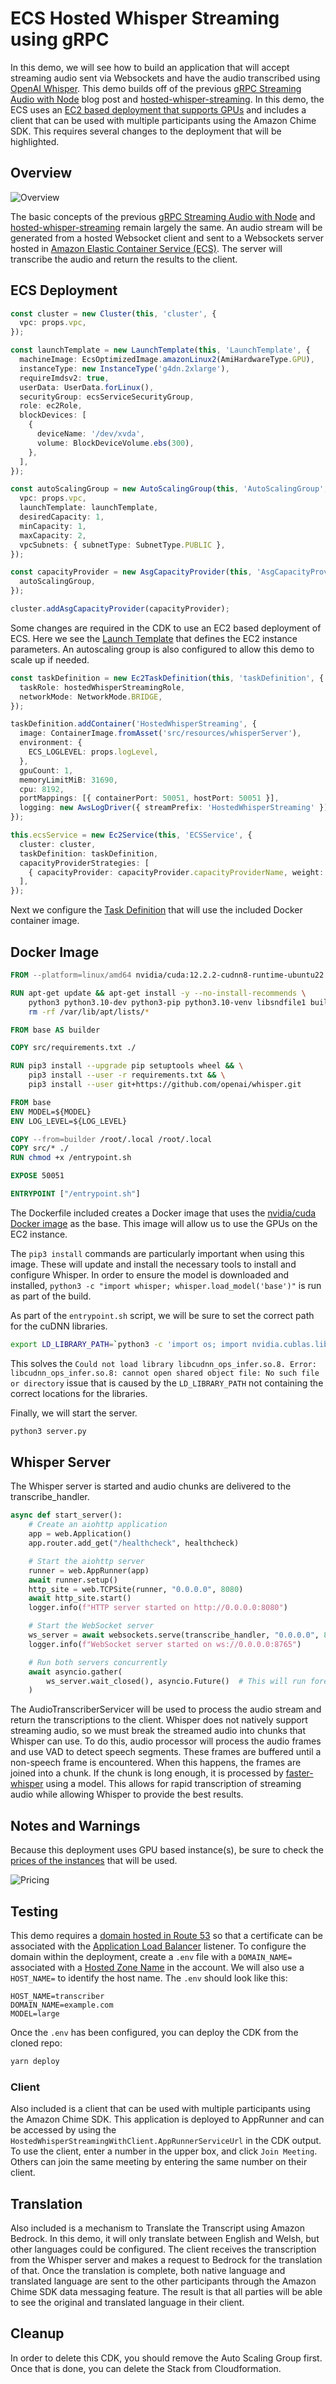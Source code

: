 # ECS Hosted Whisper Streaming using gRPC

In this demo, we will see how to build an application that will accept streaming audio sent via Websockets and have the audio transcribed using [OpenAI Whisper](https://openai.com/research/whisper). This demo builds off of the previous [gRPC Streaming Audio with Node](https://subaud.io/blog/node-grpc-server) blog post and [hosted-whisper-streaming](https://github.com/schuettc/hosted-whisper-streaming). In this demo, the ECS uses an [EC2 based deployment that supports GPUs](https://docs.aws.amazon.com/AmazonECS/latest/developerguide/ecs-gpu.html) and includes a client that can be used with multiple participants using the Amazon Chime SDK. This requires several changes to the deployment that will be highlighted.

## Overview

![Overview](/images/StreamingWhisperWithClient.png)

The basic concepts of the previous [gRPC Streaming Audio with Node](https://subaud.io/blog/node-grpc-server) and [hosted-whisper-streaming](https://github.com/schuettc/hosted-whisper-streaming) remain largely the same. An audio stream will be generated from a hosted Websocket client and sent to a Websockets server hosted in [Amazon Elastic Container Service (ECS)](https://aws.amazon.com/ecs/). The server will transcribe the audio and return the results to the client.

## ECS Deployment

```typescript
const cluster = new Cluster(this, 'cluster', {
  vpc: props.vpc,
});

const launchTemplate = new LaunchTemplate(this, 'LaunchTemplate', {
  machineImage: EcsOptimizedImage.amazonLinux2(AmiHardwareType.GPU),
  instanceType: new InstanceType('g4dn.2xlarge'),
  requireImdsv2: true,
  userData: UserData.forLinux(),
  securityGroup: ecsServiceSecurityGroup,
  role: ec2Role,
  blockDevices: [
    {
      deviceName: '/dev/xvda',
      volume: BlockDeviceVolume.ebs(300),
    },
  ],
});

const autoScalingGroup = new AutoScalingGroup(this, 'AutoScalingGroup', {
  vpc: props.vpc,
  launchTemplate: launchTemplate,
  desiredCapacity: 1,
  minCapacity: 1,
  maxCapacity: 2,
  vpcSubnets: { subnetType: SubnetType.PUBLIC },
});

const capacityProvider = new AsgCapacityProvider(this, 'AsgCapacityProvider', {
  autoScalingGroup,
});

cluster.addAsgCapacityProvider(capacityProvider);
```

Some changes are required in the CDK to use an EC2 based deployment of ECS. Here we see the [Launch Template](https://docs.aws.amazon.com/AWSEC2/latest/UserGuide/ec2-launch-templates.html) that defines the EC2 instance parameters. An autoscaling group is also configured to allow this demo to scale up if needed.

```typescript
const taskDefinition = new Ec2TaskDefinition(this, 'taskDefinition', {
  taskRole: hostedWhisperStreamingRole,
  networkMode: NetworkMode.BRIDGE,
});

taskDefinition.addContainer('HostedWhisperStreaming', {
  image: ContainerImage.fromAsset('src/resources/whisperServer'),
  environment: {
    ECS_LOGLEVEL: props.logLevel,
  },
  gpuCount: 1,
  memoryLimitMiB: 31690,
  cpu: 8192,
  portMappings: [{ containerPort: 50051, hostPort: 50051 }],
  logging: new AwsLogDriver({ streamPrefix: 'HostedWhisperStreaming' }),
});

this.ecsService = new Ec2Service(this, 'ECSService', {
  cluster: cluster,
  taskDefinition: taskDefinition,
  capacityProviderStrategies: [
    { capacityProvider: capacityProvider.capacityProviderName, weight: 1 },
  ],
});
```

Next we configure the [Task Definition](https://docs.aws.amazon.com/AmazonECS/latest/developerguide/task_definitions.html) that will use the included Docker container image.

## Docker Image

```Dockerfile
FROM --platform=linux/amd64 nvidia/cuda:12.2.2-cudnn8-runtime-ubuntu22.04 AS base

RUN apt-get update && apt-get install -y --no-install-recommends \
    python3 python3.10-dev python3-pip python3.10-venv libsndfile1 build-essential curl git  && \
    rm -rf /var/lib/apt/lists/*

FROM base AS builder

COPY src/requirements.txt ./

RUN pip3 install --upgrade pip setuptools wheel && \
    pip3 install --user -r requirements.txt && \
    pip3 install --user git+https://github.com/openai/whisper.git

FROM base
ENV MODEL=${MODEL}
ENV LOG_LEVEL=${LOG_LEVEL}

COPY --from=builder /root/.local /root/.local
COPY src/* ./
RUN chmod +x /entrypoint.sh

EXPOSE 50051

ENTRYPOINT ["/entrypoint.sh"]


```

The Dockerfile included creates a Docker image that uses the [nvidia/cuda Docker image](https://hub.docker.com/r/nvidia/cuda/) as the base. This image will allow us to use the GPUs on the EC2 instance.

The `pip3 install` commands are particularly important when using this image. These will update and install the necessary tools to install and configure Whisper. In order to ensure the model is downloaded and installed, `python3 -c "import whisper; whisper.load_model('base')"` is run as part of the build.

As part of the `entrypoint.sh` script, we will be sure to set the correct path for the cuDNN libraries.

```bash
export LD_LIBRARY_PATH=`python3 -c 'import os; import nvidia.cublas.lib; import nvidia.cudnn.lib; print(os.path.dirname(nvidia.cublas.lib.__file__) + ":" + os.path.dirname(nvidia.cudnn.lib.__file__))'`
```

This solves the `Could not load library libcudnn_ops_infer.so.8. Error: libcudnn_ops_infer.so.8: cannot open shared object file: No such file or directory` issue that is caused by the `LD_LIBRARY_PATH` not containing the correct locations for the libraries.

Finally, we will start the server.

```bash
python3 server.py
```

## Whisper Server

The Whisper server is started and audio chunks are delivered to the transcribe_handler.

```python
async def start_server():
    # Create an aiohttp application
    app = web.Application()
    app.router.add_get("/healthcheck", healthcheck)

    # Start the aiohttp server
    runner = web.AppRunner(app)
    await runner.setup()
    http_site = web.TCPSite(runner, "0.0.0.0", 8080)
    await http_site.start()
    logger.info(f"HTTP server started on http://0.0.0.0:8080")

    # Start the WebSocket server
    ws_server = await websockets.serve(transcribe_handler, "0.0.0.0", 8765)
    logger.info(f"WebSocket server started on ws://0.0.0.0:8765")

    # Run both servers concurrently
    await asyncio.gather(
        ws_server.wait_closed(), asyncio.Future()  # This will run forever
    )
```

The AudioTranscriberServicer will be used to process the audio stream and return the transcriptions to the client. Whisper does not natively support streaming audio, so we must break the streamed audio into chunks that Whisper can use. To do this, audio processor will process the audio frames and use VAD to detect speech segments. These frames are buffered until a non-speech frame is encountered. When this happens, the frames are joined into a chunk. If the chunk is long enough, it is processed by [faster-whisper](https://github.com/SYSTRAN/faster-whisper) using a model. This allows for rapid transcription of streaming audio while allowing Whisper to provide the best results.

## Notes and Warnings

Because this deployment uses GPU based instance(s), be sure to check the [prices of the instances](https://aws.amazon.com/ec2/pricing/on-demand/) that will be used.

![Pricing](/images/Pricing.png)

## Testing

This demo requires a [domain hosted in Route 53](https://docs.aws.amazon.com/Route53/latest/DeveloperGuide/registrar.html) so that a certificate can be associated with the [Application Load Balancer](https://docs.aws.amazon.com/elasticloadbalancing/latest/application/load-balancer-target-groups.html#target-group-protocol-version) listener. To configure the domain within the deployment, create a `.env` file with a `DOMAIN_NAME=` associated with a [Hosted Zone Name](https://docs.aws.amazon.com/Route53/latest/DeveloperGuide/hosted-zones-working-with.html) in the account. We will also use a `HOST_NAME=` to identify the host name. The `.env` should look like this:

```
HOST_NAME=transcriber
DOMAIN_NAME=example.com
MODEL=large
```

Once the `.env` has been configured, you can deploy the CDK from the cloned repo:

```bash
yarn deploy
```

### Client

Also included is a client that can be used with multiple participants using the Amazon Chime SDK. This application is deployed to AppRunner and can be accessed by using the `HostedWhisperStreamingWithClient.AppRunnerServiceUrl` in the CDK output. To use the client, enter a number in the upper box, and click `Join Meeting`. Others can join the same meeting by entering the same number on their client.

## Translation

Also included is a mechanism to Translate the Transcript using Amazon Bedrock. In this demo, it will only translate between English and Welsh, but other languages could be configured. The client receives the transcription from the Whisper server and makes a request to Bedrock for the translation of that. Once the translation is complete, both native language and translated language are sent to the other participants through the Amazon Chime SDK data messaging feature. The result is that all parties will be able to see the original and translated language in their client.

## Cleanup

In order to delete this CDK, you should remove the Auto Scaling Group first. Once that is done, you can delete the Stack from Cloudformation.
